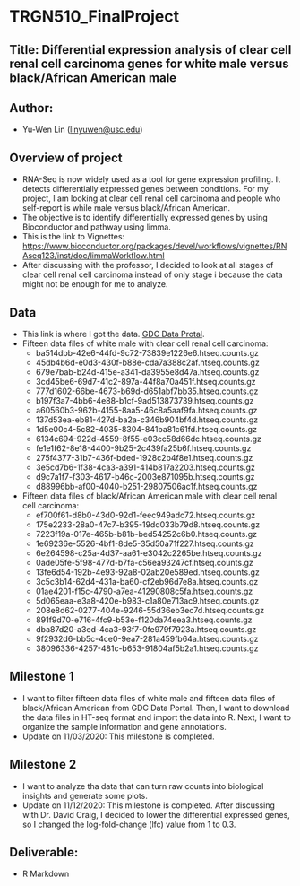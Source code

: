 # TRGN510_FinalProject

## Title: Differential expression analysis of clear cell renal cell carcinoma genes for white male versus black/African American male

## Author:
- Yu-Wen Lin (linyuwen@usc.edu)

## Overview of project
- RNA-Seq is now widely used as a tool for gene expression profiling. It detects differentially expressed genes between conditions. For my project, I am looking at clear cell renal cell carcinoma and people who self-report is while male versus black/African American.
- The objective is to identify differentially expressed genes by using Bioconductor and pathway using limma.
- This is the link to Vignettes: https://www.bioconductor.org/packages/devel/workflows/vignettes/RNAseq123/inst/doc/limmaWorkflow.html
- After discussing with the professor, I decided to look at all stages of clear cell renal cell carcinoma instead of only stage i because the data might not be enough for me to analyze.

## Data
- This link is where I got the data. [GDC Data Protal](https://portal.gdc.cancer.gov). 
- Fifteen data files of white male with clear cell renal cell carcinoma:
  - ba514dbb-42e6-44fd-9c72-73839e1226e6.htseq.counts.gz
  - 45db4b6d-e0d3-430f-b88e-cda7a388c2af.htseq.counts.gz
  - 679e7bab-b24d-415e-a341-da3955e8d47a.htseq.counts.gz
  - 3cd45be6-69d7-41c2-897a-44f8a70a451f.htseq.counts.gz
  - 777d1602-66be-4673-b69d-d651abf7bb35.htseq.counts.gz
  - b197f3a7-4bb6-4e88-b1cf-9ad513873739.htseq.counts.gz
  - a60560b3-962b-4155-8aa5-46c8a5aaf9fa.htseq.counts.gz
  - 137d53ea-eb81-427d-ba2a-c346b904bf4d.htseq.counts.gz
  - 1d5e00c4-5c82-4035-8304-841ba81c61fd.htseq.counts.gz
  - 6134c694-922d-4559-8f55-e03cc58d66dc.htseq.counts.gz
  - fe1e1f62-8e18-4400-9b25-2c439fa25b6f.htseq.counts.gz
  - 275f4377-31b7-436f-bded-1928c2b4f8e1.htseq.counts.gz
  - 3e5cd7b6-1f38-4ca3-a391-414b817a2203.htseq.counts.gz
  - d9c7a1f7-f303-4617-b46c-2003e871095b.htseq.counts.gz
  - d88996bb-af00-4040-b251-29807506ac1f.htseq.counts.gz
- Fifteen data files of black/African American male with clear cell renal cell carcinoma:
  - ef700f61-d8b0-43d0-92d1-feec949adc72.htseq.counts.gz
  - 175e2233-28a0-47c7-b395-19dd033b79d8.htseq.counts.gz
  - 7223f19a-017e-465b-b81b-bed54252c6b0.htseq.counts.gz
  - 1e69236e-5526-4bf1-8de5-35d50a71f227.htseq.counts.gz
  - 6e264598-c25a-4d37-aa61-e3042c2265be.htseq.counts.gz
  - 0ade05fe-5f98-477d-b7fa-c56ea93247cf.htseq.counts.gz
  - 13fe6d54-192b-4e93-92a8-02ab20e589ed.htseq.counts.gz
  - 3c5c3b14-62d4-431a-ba60-cf2eb96d7e8a.htseq.counts.gz
  - 01ae4201-f15c-4790-a7ea-41290808c5fa.htseq.counts.gz
  - 5d065eaa-e3a8-420e-b983-c1a80e713ac9.htseq.counts.gz
  - 208e8d62-0277-404e-9246-55d36eb3ec7d.htseq.counts.gz
  - 891f9d70-e716-4fc9-b53e-f120da74eea3.htseq.counts.gz
  - dba87d20-a3ed-4ca3-93f7-0fe979f7923a.htseq.counts.gz
  - 9f2932d6-bb5c-4ce0-9ea7-281a459fb64a.htseq.counts.gz
  - 38096336-4257-481c-b653-91804af5b2a1.htseq.counts.gz

## Milestone 1
- I want to filter fifteen data files of white male and fifteen data files of black/African American from GDC Data Portal. Then, I want to download the data files in HT-seq format and import the data into R. Next, I want to organize the sample information and gene annotations.
- Update on 11/03/2020: This milestone is completed.

## Milestone 2
- I want to analyze tha data that can turn raw counts into biological insights and generate some plots.
- Update on 11/12/2020: This milestone is completed. After discussing with Dr. David Craig, I decided to lower the differential expressed genes, so I changed the log-fold-change (lfc) value from 1 to 0.3.

## Deliverable:
- R Markdown
